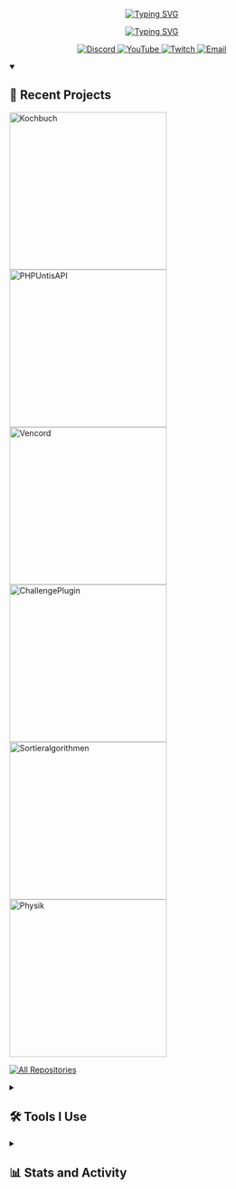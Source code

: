 <p align="center">
    <a href="#">
        <img src="https://readme-typing-svg.demolab.com?font=Monocraft&size=16&duration=1&pause=1000&color=00C853&center=true&height=20&vCenter=true&width=435&lines=Leon+Marcel+Rabe+%7C+Leon_lp9" alt="Typing SVG">
    </a>
</p>

<p align="center">
    <a href="#">
        <img src="https://readme-typing-svg.demolab.com?font=Monocraft&pause=1000&height=24&vCenter=true&color=00C853&width=467&lines=Hello!+I+am+Leon,+a+tech+enthusiast!;Software+developer+%26+problem+solver;Welcome+to+my+GitHub+profile!;Feel+free+to+look+around!" alt="Typing SVG">
    </a>
</p>

<p align="center">
    <a href="https://discordapp.com/users/480290233032769536">
        <img alt="Discord" src="https://img.shields.io/badge/Discord-1F222E.svg?logo=discord&logoColor=00C853&style=for-the-badge"/>
    </a>
    <a href="https://www.youtube.com/@Leon_lp9">
        <img alt="YouTube" src="https://img.shields.io/badge/YouTube-1F222E.svg?logo=youtube&logoColor=00C853&style=for-the-badge"/>
    </a>
    <a href="https://www.twitch.tv/leon_lp9">
        <img alt="Twitch" src="https://img.shields.io/badge/Twitch-1F222E.svg?logo=twitch&logoColor=00C853&style=for-the-badge"/>
    </a>
    <a href="mailto:leon.marcel.rabe@gmail.com">
        <img alt="Email" src="https://img.shields.io/badge/Email-1F222E.svg?logo=gmail&logoColor=00C853&style=for-the-badge"/>
    </a>
</p>


<details open> 
    <summary><h2>🌟 Recent Projects</h2></summary>
    <a href="https://github.com/Leonlp9/Kochbuch">
       <img width="278" src="https://denvercoder1-github-readme-stats.vercel.app/api/pin/?username=Leonlp9&repo=Kochbuch&theme=react&bg_color=1F222E&title_color=00C853&hide_border=true&icon_color=8BC34A&show_icons=false" alt="Kochbuch">
    </a>
    <a href="https://github.com/Leonlp9/PHPUntisAPI">
       <img width="278" src="https://denvercoder1-github-readme-stats.vercel.app/api/pin/?username=Leonlp9&repo=PHPUntisAPI&theme=react&bg_color=1F222E&title_color=00C853&hide_border=true&icon_color=8BC34A&show_icons=false" alt="PHPUntisAPI">
    </a>
    <a href="https://github.com/Leonlp9/Vencord">
       <img width="278" src="https://denvercoder1-github-readme-stats.vercel.app/api/pin/?username=Leonlp9&repo=Vencord&theme=react&bg_color=1F222E&title_color=00C853&hide_border=true&icon_color=8BC34A&show_icons=false" alt="Vencord">
    </a>
    <a href="https://github.com/Leonlp9/ChallengePlugin">
       <img width="278" src="https://denvercoder1-github-readme-stats.vercel.app/api/pin/?username=Leonlp9&repo=ChallengePlugin&theme=react&bg_color=1F222E&title_color=00C853&hide_border=true&icon_color=8BC34A&show_icons=false" alt="ChallengePlugin">
    </a>
    <a href="https://github.com/Leonlp9/Sortieralgorithmen">
       <img width="278" src="https://denvercoder1-github-readme-stats.vercel.app/api/pin/?username=Leonlp9&repo=Sortieralgorithmen&theme=react&bg_color=1F222E&title_color=00C853&hide_border=true&icon_color=8BC34A&show_icons=false" alt="Sortieralgorithmen">
    </a>
    <a href="https://github.com/Leonlp9/Physik">
       <img width="278" src="https://denvercoder1-github-readme-stats.vercel.app/api/pin/?username=Leonlp9&repo=Physik&theme=react&bg_color=1F222E&title_color=00C853&hide_border=true&icon_color=8BC34A&show_icons=false" alt="Physik">
    </a>

<a href="https://github.com/Leonlp9?tab=repositories&sort=stargazers"><img alt="All Repositories" title="All Repositories" src="https://custom-icon-badges.demolab.com/badge/-Click%20Here%20For%20All%20My%20Repos-1F222E?style=for-the-badge&logoColor=white&logo=repo"/></a>
</details>

<details>
    <summary><h2>🛠️ Tools I Use</h2></summary>
        <h3>👨‍💻 Programming and Markup Languages</h3>
        <p>
            <a href="#"><img alt="C#" src="https://img.shields.io/badge/-C%23-239120?logo=c-sharp&logoColor=white"></a>
            <a href="#"><img alt="Java" src="https://img.shields.io/badge/-Java-007396?logo=java&logoColor=white"></a>
            <a href="#"><img alt="JavaScript" src="https://img.shields.io/badge/-JavaScript-F7DF1E?logo=javascript&logoColor=black"></a>
            <a href="#"><img alt="Python" src="https://img.shields.io/badge/-Python-3776AB?logo=python&logoColor=white"></a>
            <a href="#"><img alt="TypeScript" src="https://img.shields.io/badge/-TypeScript-3178C6?logo=typescript&logoColor=white"></a>
            <a href="#"><img alt="HTML5" src="https://img.shields.io/badge/-HTML5-E34F26?logo=html5&logoColor=white"></a>
            <a href="#"><img alt="CSS3" src="https://img.shields.io/badge/-CSS3-1572B6?logo=css3&logoColor=white"></a>
            <a href="#"><img alt="PHP" src="https://img.shields.io/badge/-PHP-777BB4?logo=php&logoColor=white"></a>
            <a href="#"><img alt="SQL" src="https://img.shields.io/badge/-SQL-4479A1?logo=postgresql&logoColor=white"></a>
            <a href="#"><img alt="Markdown" src="https://img.shields.io/badge/-Markdown-000000?logo=markdown&logoColor=white"></a>
            <a href="#"><img alt="JSON" src="https://img.shields.io/badge/-JSON-5E5C5C?logo=json&logoColor=white"></a>
            <a href="#"><img alt="XML" src="https://img.shields.io/badge/-XML-8A2BE2?logo=xml&logoColor=white"></a>
        </p>
        <h3>🧰 Frameworks and Libraries</h3>
        <p>
            <a href="#"><img alt="Arduino" src="https://img.shields.io/badge/-Arduino-00979D?logo=Arduino&logoColor=white"></a>
            <a href="#"><img alt="Bootstrap" src="https://img.shields.io/badge/-Bootstrap-7952B3?logo=bootstrap&logoColor=white"></a>
            <a href="#"><img alt="Node.js" src="https://img.shields.io/badge/-Node.js-339933?logo=node.js&logoColor=white"></a>
            <a href="#"><img alt="Node-RED" src="https://img.shields.io/badge/-Node--RED-8F0000?logo=nodered&logoColor=white"></a>
        </p>
        <h3>🗄️ Databases and Cloud Hosting</h3>
        <p>
            <a href="#"><img alt="GitHub Pages" src="https://img.shields.io/badge/GitHub%20Pages-327FC7.svg?logo=github&logoColor=white"></a>
            <a href="#"><img alt="MySQL" src="https://img.shields.io/badge/MySQL-00f.svg?logo=mysql&logoColor=white"></a>
            <a href="#"><img alt="Linux" src="https://img.shields.io/badge/Linux-FCC624?logo=linux&logoColor=black"></a>
        </p>
        <h3>💻 Software and Tools</h3>
        <p>
            <a href="#"><img alt="IntelliJ IDEA" src="https://img.shields.io/badge/IntelliJ%20IDEA-DD7A2A.svg?logo=intellij-idea&logoColor=white"></a>
            <a href="#"><img alt="PhpStorm" src="https://img.shields.io/badge/PhpStorm-C43DFF.svg?logo=phpstorm&logoColor=white"></a>
            <a href="#"><img alt="PyCharm" src="https://img.shields.io/badge/PyCharm-2DFF88.svg?logo=pycharm&logoColor=white"></a>
            <a href="#"><img alt="Rider" src="https://img.shields.io/badge/Rider-C66E5C.svg?logo=rider&logoColor=white"></a>
            <a href="#"><img alt="Visual Studio Code" src="https://img.shields.io/badge/Visual%20Studio%20Code-007ACC.svg?logo=visual-studio-code&logoColor=white"></a>
            <a href="#"><img alt="Discord" src="https://img.shields.io/badge/-Discord-5865F2.svg?logo=discord&logoColor=white"></a>
            <a href="#"><img alt="Git" src="https://img.shields.io/badge/Git-F05033.svg?logo=git&logoColor=white"></a>
            <a href="#"><img alt="GitHub" src="https://img.shields.io/badge/GitHub-181717.svg?logo=github&logoColor=white"></a>
        </p>
</details>

<details> 
  <summary><h2>📊 Stats and Activity</h2></summary>

<h3>🔥 Streak Stats</h3>
<p>
    <a href="https://github.com/DenverCoder1/github-readme-streak-stats">
        <img title="🔥 Get streak stats for your profile at git.io/streak-stats" alt="Leon_lp9's streak" src="https://github-readme-streak-stats-eight.vercel.app/?user=Leonlp9&theme=monokai-metallian&hide_border=true&short_numbers=true&ring=00C853&fire=FFD700&currStreakNum=FFD700&sideNums=FFFFFF&currStreakLabel=00C853&sideLabels=00C853&card_width=400" />
        <img title="🔥 Get streak stats for your profile at git.io/streak-stats" alt="Leon_lp9's streak" src="https://github-readme-streak-stats-eight.vercel.app/?user=Leonlp9&theme=monokai-metallian&hide_border=true&short_numbers=true&ring=00C853&fire=FFD700&currStreakNum=FFD700&sideNums=FFFFFF&currStreakLabel=00C853&sideLabels=00C853&mode=weekly&hide_total_contributions=true&card_width=400" />
    </a>
</p>

<h3>💻 GitHub Profile Stats</h3>

<a href="https://github.com/anuraghazra/github-readme-stats"><img alt="Leon_lp9's Github Stats" src="https://denvercoder1-github-readme-stats.vercel.app/api/?username=Leonlp9&show_icons=true&include_all_commits=true&count_private=true&theme=react&hide_border=true&bg_color=1F222E&title_color=00C853&icon_color=8BC34A" height="192px"/></a>
<a href="https://github.com/anuraghazra/github-readme-stats"><img alt="Leon_lp9's Top Languages" src="https://denvercoder1-github-readme-stats.vercel.app/api/top-langs/?username=Leonlp9&langs_count=8&layout=compact&theme=react&hide_border=true&bg_color=1F222E&title_color=00C853&icon_color=8BC34A&hide=Jupyter%20Notebook,Roff" height="192px"/></a>
<br/>

<b>Note:</b> Top languages is only a metric of the languages my public code consists of and doesn't reflect experience or skill level.

<a href="https://github.com/ashutosh00710/github-readme-activity-graph"><img alt="Leon_lp9's Activity Graph" src="https://github-readme-activity-graph.vercel.app/graph/?username=Leonlp9&bg_color=1F222E&color=8BC34A&line=00C853&point=FFFFFF&hide_border=true" /></a>
</details>